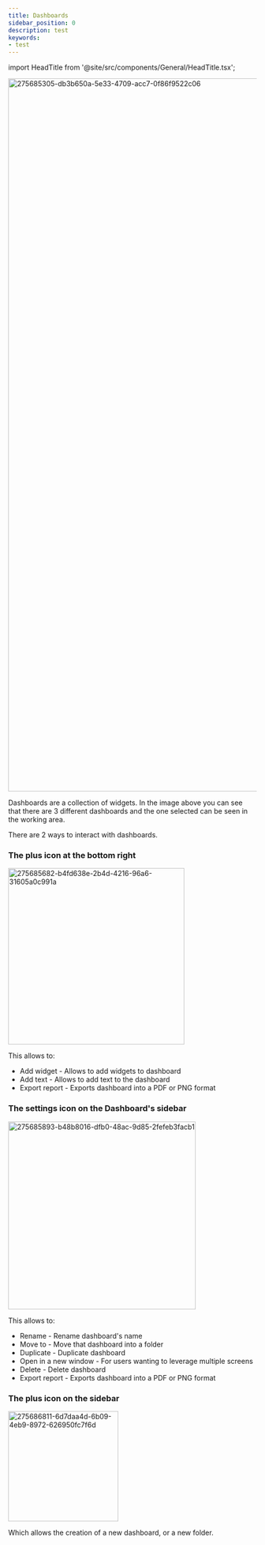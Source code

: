 ```yaml
---
title: Dashboards
sidebar_position: 0
description: test
keywords:
- test
---
```


import HeadTitle from '@site/src/components/General/HeadTitle.tsx';

<HeadTitle title="Dashboards | OpenBB Terminal Pro Docs" />

<img width="1443" alt="275685305-db3b650a-5e33-4709-acc7-0f86f9522c06" src="https://github.com/OpenBB-finance/OpenBBTerminal/assets/25267873/e5f957db-3cf8-4873-9629-1fed0f08f2c7"/>

Dashboards are a collection of widgets. In the image above you can see that there are 3 different dashboards and the one selected can be seen in the working area.

There are 2 ways to interact with dashboards.

### The plus icon at the bottom right

<img width="357" alt="275685682-b4fd638e-2b4d-4216-96a6-31605a0c991a" src="https://github.com/OpenBB-finance/OpenBBTerminal/assets/25267873/5485e465-6685-462b-86ea-ad951fb0532b"/>

This allows to:

* Add widget - Allows to add widgets to dashboard
* Add text - Allows to add text to the dashboard
* Export report - Exports dashboard into a PDF or PNG format


### The settings icon on the Dashboard's sidebar

<img width="380" alt="275685893-b48b8016-dfb0-48ac-9d85-2fefeb3facb1" src="https://github.com/OpenBB-finance/OpenBBTerminal/assets/25267873/a3ee6182-2010-45fc-bb67-3280df0e1e40"/>


This allows to:

* Rename - Rename dashboard's name
* Move to - Move that dashboard into a folder
* Duplicate - Duplicate dashboard
* Open in a new window - For users wanting to leverage multiple screens
* Delete - Delete dashboard
* Export report - Exports dashboard into a PDF or PNG format


### The plus icon on the sidebar

<img width="223" alt="275686811-6d7daa4d-6b09-4eb9-8972-626950fc7f6d" src="https://github.com/OpenBB-finance/OpenBBTerminal/assets/25267873/2bf5b35f-3522-4512-aac7-bc9bec178b00"/>

Which allows the creation of a new dashboard, or a new folder.
